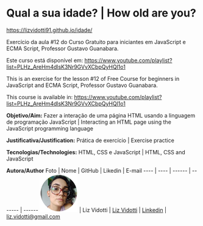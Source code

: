 # Qual a sua idade? | How old are you?

https://lizvidotti91.github.io/idade/

Exercício da aula #12 do Curso Gratuito para iniciantes em JavaScript e ECMA Script, Professor Gustavo Guanabara.

Este curso está disponível em: https://www.youtube.com/playlist?list=PLHz_AreHm4dlsK3Nr9GVvXCbpQyHQl1o1

This is an exercise for the lesson #12 of Free Course for beginners in JavaScript and ECMA Script, Professor Gustavo Guanabara.

This course is available in: https://www.youtube.com/playlist?list=PLHz_AreHm4dlsK3Nr9GVvXCbpQyHQl1o1

**Objetivo/Aim:** Fazer a interação de uma página HTML usando a linguagem de programação JavaScript | Interacting an HTML page using the JavaScript programming language

**Justificativa/Justification:** Prática de exercício | Exercise practice

**Tecnologias/Technologies:** HTML, CSS e JavaScript | HTML, CSS and JavaScript

**Autora/Author**
Foto | Nome | GitHub | Likedin | E-mail
---- | ---- | ------ | ------- | ------
<img src="./img/perfil.png" width="100px">  | Liz Vidotti | [Liz Vidotti](https://github.com/lizvidotti91) | [Linkedin](https://www.linkedin.com/in/elisetevidotti/) | liz.vidotti@gmail.com
